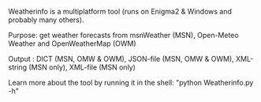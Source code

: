 Weatherinfo is a multiplatform tool (runs on Enigma2 & Windows and probably many others).

Purpose: get weather forecasts from msnWeather (MSN), Open-Meteo Weather and OpenWeatherMap (OWM)

Output : DICT (MSN, OMW & OWM), JSON-file (MSN, OMW & OWM), XML-string (MSN only), XML-file (MSN only)

Learn more about the tool by running it in the shell: "python Weatherinfo.py -h"

